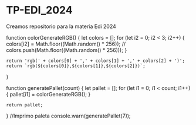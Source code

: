 # TP-EDI_2024
Creamos repositorio para la materia Edi 2024


function colorGenerateRGB() {
    let colors = [];
    for (let i2 = 0; i2 < 3; i2++) {
        colors[i2] = Math.floor((Math.random() * 256));
        // colors.push(Math.floor((Math.random() * 256)));
    }

    return 'rgb(' + colors[0] + ',' + colors[1] + ',' + colors[2] + ')';
    return `rgb(${colors[0]},${colors[1]},${colors[2]})`;
}

function generatePallet(count) {
    let pallet = [];
    for (let i1 = 0; i1 < count; i1++) {
        pallet[i1] = colorGenerateRGB();
    }

    return pallet;
}
//Imprimo paleta
console.warn(generatePallet(7));
